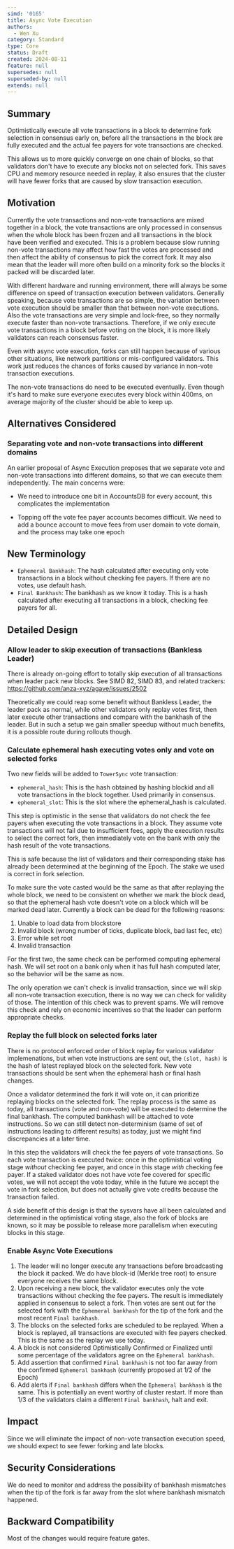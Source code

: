 ```yaml
---
simd: '0165'
title: Async Vote Execution
authors:
  - Wen Xu
category: Standard
type: Core
status: Draft
created: 2024-08-11
feature: null
supersedes: null
superseded-by: null
extends: null
---
```


## Summary

Optimistically execute all vote transactions in a block to determine fork
selection in consensus early on, before all the transactions in the block
are fully executed and the actual fee payers for vote transactions are
checked.

This allows us to more quickly converge on one chain of blocks, so that
validators don't have to execute any blocks not on selected fork. This saves
CPU and memory resource needed in replay, it also ensures that the cluster
will have fewer forks that are caused by slow transaction execution.

## Motivation

Currently the vote transactions and non-vote transactions are mixed together in
a block, the vote transactions are only processed in consensus when the whole
block has been frozen and all transactions in the block have been verified and
executed. This is a problem because slow running non-vote transactions may
affect how fast the votes are processed and then affect the ability of
consensus to pick the correct fork. It may also mean that the leader will more
often build on a minority fork so the blocks it packed will be discarded later.

With different hardware and running environment, there will always be some
difference on speed of transaction execution between validators. Generally
speaking, because vote transactions are so simple, the variation between vote
execution should be smaller than that between non-vote executions. Also the
vote transactions are very simple and lock-free, so they normally execute
faster than non-vote transactions. Therefore, if we only execute vote
transactions in a block before voting on the block, it is more likely
validators can reach consensus faster.

Even with async vote execution, forks can still happen because of
various other situations, like network partitions or mis-configured validators.
This work just reduces the chances of forks caused by variance in non-vote
transaction executions.

The non-vote transactions do need to be executed eventually. Even though it's
hard to make sure everyone executes every block within 400ms, on average
majority of the cluster should be able to keep up.

## Alternatives Considered

### Separating vote and non-vote transactions into different domains

An earlier proposal of Async Execution proposes that we separate vote and
non-vote transactions into different domains, so that we can execute them
independently. The main concerns were:

* We need to introduce one bit in AccountsDB for every account, this
complicates the implementation

* Topping off the vote fee payer accounts becomes difficult. We need to add a
bounce account to move fees from user domain to vote domain, and the process
may take one epoch

## New Terminology

* `Ephemeral Bankhash`: The hash calculated after executing only vote
transactions in a block without checking fee payers. If there are no votes,
use default hash.
* `Final Bankhash`: The bankhash as we know it today. This is a hash calculated
after executing all transactions in a block, checking fee payers for all.

## Detailed Design

### Allow leader to skip execution of transactions (Bankless Leader)

There is already on-going effort to totally skip execution of all transactions
when leader pack new blocks. See SIMD 82, SIMD 83, and related trackers:
https://github.com/anza-xyz/agave/issues/2502

Theoretically we could reap some benefit without Bankless Leader, the leader
pack as normal, while other validators only replay votes first, then later
execute other transactions and compare with the bankhash of the leader. But in
such a setup we gain smaller speedup without much benefits, it is a possible
route during rollouts though.

### Calculate ephemeral hash executing votes only and vote on selected forks

Two new fields will be added to `TowerSync` vote transaction:

* `ephemeral_hash`: This is the hash obtained by hashing blockid and all
vote transactions in the block together. Used primarily in consensus.
* `ephemeral_slot`: This is the slot where the ephemeral_hash is calculated.

This step is optimistic in the sense that validators do not check the fee
payers when executing the vote transactions in a block. They assume vote
transactions will not fail due to insufficient fees, apply the execution
results to select the correct fork, then immediately vote on the bank with
only the hash result of the vote transactions.

This is safe because the list of validators and their corresponding stake
has already been determined at the beginning of the Epoch. The stake we used
is correct in fork selection.

To make sure the vote casted would be the same as that after replaying the
whole block, we need to be consistent on whether we mark the block dead, so
that the ephemeral hash vote doesn't vote on a block which will be marked
dead later. Currently a block can be dead for the following reasons:

1. Unable to load data from blockstore
2. Invalid block (wrong number of ticks, duplicate block, bad last fec, etc)
3. Error while set root
4. Invalid transaction

For the first two, the same check can be performed computing ephemeral hash.
We will set root on a bank only when it has full hash computed later, so the
behavior will be the same as now.

The only operation we can't check is invalid transaction, since we will skip
all non-vote transaction execution, there is no way we can check for validity
of those. The intention of this check was to prevent spams. We will remove
this check and rely on economic incentives so that the leader can perform
appropriate checks.

### Replay the full block on selected forks later

There is no protocol enforced order of block replay for various validator
implemenations, but when vote instructions are sent out, the `(slot, hash)`
is the hash of latest replayed block on the selected fork. New vote
transactions should be sent when the ephemeral hash or final hash changes.

Once a validator determined the fork it will vote on, it can prioritize
replaying blocks on the selected fork. The replay process is the same as today,
all transactions (vote and non-vote) will be executed to determine the final
bankhash. The computed bankhash will be attached to vote instructions. So we
can still detect non-determinism (same of set of instructions leading to
different results) as today, just we might find discrepancies at a later time.

In this step the validators will check the fee payers of vote transactions. So
each vote transaction is executed twice: once in the optimistical voting stage
*without* checking fee payer, and once in this stage *with* checking fee payer.
If a staked validator does not have vote fee covered for specific votes, we
will not accept the vote today, while in the future we accept the vote in fork
selection, but does not actually give vote credits because the transaction
failed.

A side benefit of this design is that the sysvars have all been calculated and
determined in the optimistical voting stage, also the fork of blocks are known,
so it may be possible to release more parallelism when executing blocks in this
stage.

### Enable Async Vote Executions

1. The leader will no longer execute any transactions before broadcasting
the block it packed. We do have block-id (Merkle tree root) to ensure
everyone receives the same block.
2. Upon receiving a new block, the validator executes only the vote
transactions without checking the fee payers. The result is immediately
applied in consensus to select a fork. Then votes are sent out for the
selected fork with the `Ephemeral bankhash` for the tip of the fork and the
most recent `Final bankhash`.
3. The blocks on the selected forks are scheduled to be replayed. When
a block is replayed, all transactions are executed with fee payers checked.
This is the same as the replay we use today.
4. A block is not considered Optimistically Confirmed or Finalized until
some percentage of the validators agree on the `Ephemeral bankhash`.
5. Add assertion that confirmed `Final bankhash` is not too far away from the
confirmed `Ephemeral bankhash` (currently proposed at 1/2 of the Epoch)
6. Add alerts if `Final bankhash` differs when the `Ephemeral bankhash` is the
same. This is potentially an event worthy of cluster restart. If more than
1/3 of the validators claim a different `Final bankhash`, halt and exit.

## Impact

Since we will eliminate the impact of non-vote transaction execution speed,
we should expect to see fewer forking and late blocks.

## Security Considerations

We do need to monitor and address the possibility of bankhash mismatches
when the tip of the fork is far away from the slot where bankhash mismatch
happened.

## Backward Compatibility

Most of the changes would require feature gates.
